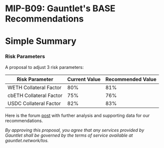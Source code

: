 # MIP-B09: Gauntlet's BASE Recommendations

# Simple Summary

### Risk Parameters

A proposal to adjust 3 risk parameters:

| Risk Parameter          | Current Value | Recommended Value |
| ----------------------- | ------------- | ----------------- |
| WETH Collateral Factor  | 80%           | 81%               |
| cbETH Collateral Factor | 75%           | 76%               |
| USDC Collateral Factor  | 82%           | 83%               |

Here is the forum
[post](https://forum.moonwell.fi/t/gauntlet-s-base-moonbeam-moonriver-recommendations-2023-11-07/669?u=gauntlet) with
further analysis and supporting data for our recommendations.

_By approving this proposal, you agree that any services provided by Gauntlet shall be governed by the terms of service
available at gauntlet.network/tos._
